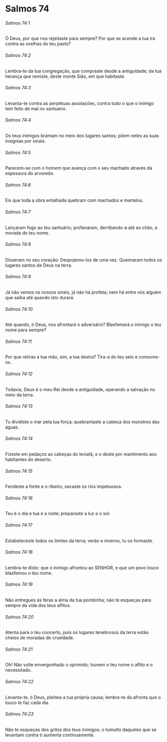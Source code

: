 # Salmos 74

###### Salmos 74:1

Ó Deus, por que nos rejeitaste para sempre? Por que se acende a tua ira contra as ovelhas do teu pasto?

###### Salmos 74:2

Lembra-te da tua congregação, que compraste desde a antiguidade; da tua herança que remiste, deste monte Sião, em que habitaste.

###### Salmos 74:3

Levanta-te contra as perpétuas assolações, contra tudo o que o inimigo tem feito de mal no santuário.

###### Salmos 74:4

Os teus inimigos bramam no meio dos lugares santos; põem neles as suas insígnias por sinais.

###### Salmos 74:5

Parecem-se com o homem que avança com o seu machado através da espessura do arvoredo.

###### Salmos 74:6

Eis que toda a obra entalhada quebram com machados e martelos.

###### Salmos 74:7

Lançaram fogo ao teu santuário; profanaram, derribando-a até ao chão, a morada do teu nome.

###### Salmos 74:8

Disseram no seu coração: Despojemo-los de uma vez. Queimaram todos os lugares santos de Deus na terra.

###### Salmos 74:9

Já não vemos os nossos sinais, já não há profeta; nem há entre nós alguém que saiba até quando isto durará.

###### Salmos 74:10

Até quando, ó Deus, nos afrontará o adversário? Blasfemará o inimigo o teu nome para sempre?

###### Salmos 74:11

Por que retiras a tua mão, sim, a tua destra? Tira-a do teu seio e consome-os.

###### Salmos 74:12

Todavia, Deus é o meu Rei desde a antiguidade, operando a salvação no meio da terra.

###### Salmos 74:13

Tu dividiste o mar pela tua força; quebrantaste a cabeça dos monstros das águas.

###### Salmos 74:14

Fizeste em pedaços as cabeças do leviatã, e o deste por mantimento aos habitantes do deserto.

###### Salmos 74:15

Fendeste a fonte e o ribeiro; secaste os rios impetuosos.

###### Salmos 74:16

Teu é o dia e tua é a noite; preparaste a luz e o sol.

###### Salmos 74:17

Estabeleceste todos os limites da terra; verão e inverno, tu os formaste.

###### Salmos 74:18

Lembra-te disto: que o inimigo afrontou ao SENHOR, e que um povo louco blasfemou o teu nome.

###### Salmos 74:19

Não entregues às feras a alma da tua pombinha; não te esqueças para sempre da vida dos teus aflitos.

###### Salmos 74:20

Atenta para o teu concerto, pois os lugares tenebrosos da terra estão cheios de moradas de crueldade.

###### Salmos 74:21

Oh! Não volte envergonhado o oprimido; louvem o teu nome o aflito e o necessitado.

###### Salmos 74:22

Levanta-te, ó Deus, pleiteia a tua própria causa; lembra-te da afronta que o louco te faz cada dia.

###### Salmos 74:23

Não te esqueças dos gritos dos teus inimigos; o tumulto daqueles que se levantam contra ti aumenta continuamente.

